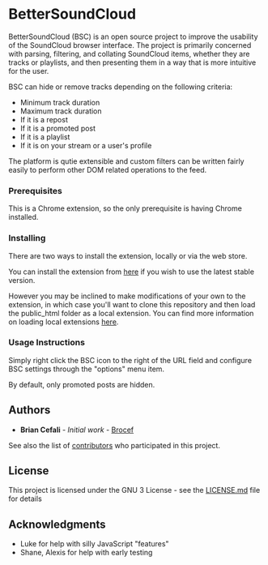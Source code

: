 # BetterSoundCloud

BetterSoundCloud (BSC) is an open source project to improve the usability of the SoundCloud browser interface. The project is primarily concerned with parsing, filtering, and collating SoundCloud items, whether they are tracks or playlists, and then presenting them in a way that is more intuitive for the user.

BSC can hide or remove tracks depending on the following criteria:
* Minimum track duration
* Maximum track duration
* If it is a repost
* If it is a promoted post
* If it is a playlist
* If it is on your stream or a user's profile

The platform is qutie extensible and custom filters can be written fairly easily to perform other DOM related operations to the feed.

### Prerequisites

This is a Chrome extension, so the only prerequisite is having Chrome installed.

### Installing

There are two ways to install the extension, locally or via the web store.

You can install the extension from [here](https://chrome.google.com/webstore/detail/better-soundcloud/nkeeogkohgghdbcjjjohielkpijpcpad) if you wish to use the latest stable version.

However you may be inclined to make modifications of your own to the extension, in which case you'll want to clone this repository and then load the public\_html folder as a local extension. You can find more information on loading local extensions [here](https://developer.chrome.com/extensions/getstarted#unpacked).



### Usage Instructions

Simply right click the BSC icon to the right of the URL field and configure BSC settings through the "options" menu item.

By default, only promoted posts are hidden.

## Authors

* **Brian Cefali** - *Initial work* - [Brocef](https://github.com/brocef)

See also the list of [contributors](https://github.com/brocef/BetterSoundCloud/contributors) who participated in this project.

## License

This project is licensed under the GNU 3 License - see the [LICENSE.md](LICENSE.md) file for details

## Acknowledgments

* Luke for help with silly JavaScript "features"
* Shane, Alexis for help with early testing
